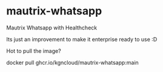 # mautrix-whatsapp
Mautrix Whatsapp with Healthcheck

Its just an improvement to make it enterprise ready to use :D

Hot to pull the image?

docker pull ghcr.io/kgncloud/mautrix-whatsapp:main
